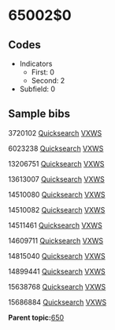 # 65002$0

## Codes

-   Indicators
    -   First: 0
    -   Second: 2
-   Subfield: 0

## Sample bibs

3720102 [Quicksearch](https://search.library.yale.edu/catalog/3720102) [VXWS](http://prodorbis.library.yale.edu:7014/vxws/GetHoldingsService?bibId=3720102)

6023238 [Quicksearch](https://search.library.yale.edu/catalog/6023238) [VXWS](http://prodorbis.library.yale.edu:7014/vxws/GetHoldingsService?bibId=6023238)

13206751 [Quicksearch](https://search.library.yale.edu/catalog/13206751) [VXWS](http://prodorbis.library.yale.edu:7014/vxws/GetHoldingsService?bibId=13206751)

13613007 [Quicksearch](https://search.library.yale.edu/catalog/13613007) [VXWS](http://prodorbis.library.yale.edu:7014/vxws/GetHoldingsService?bibId=13613007)

14510080 [Quicksearch](https://search.library.yale.edu/catalog/14510080) [VXWS](http://prodorbis.library.yale.edu:7014/vxws/GetHoldingsService?bibId=14510080)

14510082 [Quicksearch](https://search.library.yale.edu/catalog/14510082) [VXWS](http://prodorbis.library.yale.edu:7014/vxws/GetHoldingsService?bibId=14510082)

14511461 [Quicksearch](https://search.library.yale.edu/catalog/14511461) [VXWS](http://prodorbis.library.yale.edu:7014/vxws/GetHoldingsService?bibId=14511461)

14609711 [Quicksearch](https://search.library.yale.edu/catalog/14609711) [VXWS](http://prodorbis.library.yale.edu:7014/vxws/GetHoldingsService?bibId=14609711)

14815040 [Quicksearch](https://search.library.yale.edu/catalog/14815040) [VXWS](http://prodorbis.library.yale.edu:7014/vxws/GetHoldingsService?bibId=14815040)

14899441 [Quicksearch](https://search.library.yale.edu/catalog/14899441) [VXWS](http://prodorbis.library.yale.edu:7014/vxws/GetHoldingsService?bibId=14899441)

15638768 [Quicksearch](https://search.library.yale.edu/catalog/15638768) [VXWS](http://prodorbis.library.yale.edu:7014/vxws/GetHoldingsService?bibId=15638768)

15686884 [Quicksearch](https://search.library.yale.edu/catalog/15686884) [VXWS](http://prodorbis.library.yale.edu:7014/vxws/GetHoldingsService?bibId=15686884)

**Parent topic:**[650](../../tags/650/650.md)

